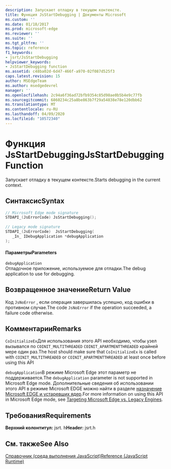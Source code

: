 ```yaml
---
description: Запускает отладку в текущем контексте.
title: Функция JsStartDebugging | Документы Microsoft
ms.custom: ''
ms.date: 01/18/2017
ms.prod: microsoft-edge
ms.reviewer: ''
ms.suite: ''
ms.tgt_pltfrm: ''
ms.topic: reference
f1_keywords:
- jsrt/JsStartDebugging
helpviewer_keywords:
- JsStartDebugging function
ms.assetid: c48ba02d-6d47-466f-a970-02f087d525f3
caps.latest.revision: 15
author: MSEdgeTeam
ms.author: msedgedevrel
manager: ''
ms.openlocfilehash: 2c94a6f36ad72bfb9354c85d98ae0b5b4e9c77fb
ms.sourcegitcommit: 6860234c25a8be863b7f29a54838e78e120dbb62
ms.translationtype: MT
ms.contentlocale: ru-RU
ms.lasthandoff: 04/09/2020
ms.locfileid: "10572340"
---
```

# <span data-ttu-id="08e54-103">Функция JsStartDebugging</span><span class="sxs-lookup"><span data-stu-id="08e54-103">JsStartDebugging Function</span></span>
<span data-ttu-id="08e54-104">Запускает отладку в текущем контексте.</span><span class="sxs-lookup"><span data-stu-id="08e54-104">Starts debugging in the current context.</span></span>  
  
## <span data-ttu-id="08e54-105">Синтаксис</span><span class="sxs-lookup"><span data-stu-id="08e54-105">Syntax</span></span>  
  
```cpp  
// Microsoft Edge mode signature  
STDAPI_(JsErrorCode) JsStartDebugging();  
  
// Legacy mode signature  
STDAPI_(JsErrorCode)  JsStartDebugging(  
   _In_ IDebugApplication *debugApplication  
);  
```  
  
#### <span data-ttu-id="08e54-106">Параметры</span><span class="sxs-lookup"><span data-stu-id="08e54-106">Parameters</span></span>  
 `debugApplication`  
 <span data-ttu-id="08e54-107">Отладочное приложение, используемое для отладки.</span><span class="sxs-lookup"><span data-stu-id="08e54-107">The debug application to use for debugging.</span></span>  
  
## <span data-ttu-id="08e54-108">Возвращенное значение</span><span class="sxs-lookup"><span data-stu-id="08e54-108">Return Value</span></span>  
 <span data-ttu-id="08e54-109">Код `JsNoError` , если операция завершилась успешно, код ошибки в противном случае.</span><span class="sxs-lookup"><span data-stu-id="08e54-109">The code `JsNoError` if the operation succeeded, a failure code otherwise.</span></span>  
  
## <span data-ttu-id="08e54-110">Комментарии</span><span class="sxs-lookup"><span data-stu-id="08e54-110">Remarks</span></span>  
 <span data-ttu-id="08e54-111">`CoInitializeEx`Для использования этого API необходимо, чтобы узел вызывался по `COINIT_MULTITHREADED` `COINIT_APARTMENTTHREADED` крайней мере один раз.</span><span class="sxs-lookup"><span data-stu-id="08e54-111">The host should make sure that `CoInitializeEx` is called with `COINIT_MULTITHREADED` or `COINIT_APARTMENTTHREADED` at least once before using this API</span></span>  
  
 <span data-ttu-id="08e54-112">`debugApplication`В режиме Microsoft Edge этот параметр не поддерживается.</span><span class="sxs-lookup"><span data-stu-id="08e54-112">The `debugApplication` parameter is not supported in Microsoft Edge mode.</span></span> <span data-ttu-id="08e54-113">Дополнительные сведения об использовании этого API в режиме Microsoft EDGE можно найти в разделе [назначение Microsoft EDGE и устаревших ядер](../chakra-hosting/targeting-edge-vs-legacy-engines-in-jsrt-apis.md).</span><span class="sxs-lookup"><span data-stu-id="08e54-113">For more information on using this API in Microsoft Edge mode, see [Targeting Microsoft Edge vs. Legacy Engines](../chakra-hosting/targeting-edge-vs-legacy-engines-in-jsrt-apis.md).</span></span>  
  
## <span data-ttu-id="08e54-114">Требования</span><span class="sxs-lookup"><span data-stu-id="08e54-114">Requirements</span></span>  
 <span data-ttu-id="08e54-115">**Верхний колонтитул:** jsrt. h</span><span class="sxs-lookup"><span data-stu-id="08e54-115">**Header:** jsrt.h</span></span>  
  
## <span data-ttu-id="08e54-116">См. также</span><span class="sxs-lookup"><span data-stu-id="08e54-116">See Also</span></span>  
 [<span data-ttu-id="08e54-117">Справочник (среда выполнения JavaScript)</span><span class="sxs-lookup"><span data-stu-id="08e54-117">Reference (JavaScript Runtime)</span></span>](../chakra-hosting/reference-javascript-runtime.md)
